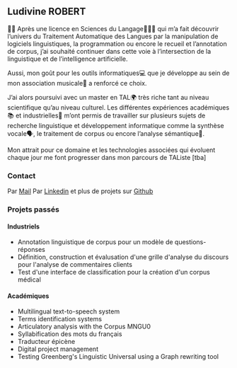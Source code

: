 ## Ludivine ROBERT

👋🏻 Après une licence en Sciences du Langage👩🏻‍🎓 qui m’a fait découvrir l’univers du Traitement Automatique des Langues par la manipulation de logiciels linguistiques, la programmation ou encore le recueil et l’annotation de corpus, j’ai souhaité continuer dans cette voie à l’intersection de la linguistique et de l’intelligence artificielle.

Aussi, mon goût pour les outils informatiques💻 que je développe au sein de mon association musicale📯 a renforcé ce choix.

J’ai alors poursuivi avec un master en TAL🌍 très riche tant au niveau scientifique qu’au niveau culturel.
Les différentes expériences académiques📚 et industrielles🍊 m’ont permis de travailler sur plusieurs sujets de recherche linguistique et développement informatique comme la synthèse vocale🗣, le traitement de corpus ou encore l’analyse sémantique📜.

Mon attrait pour ce domaine et les technologies associées qui évoluent chaque jour me font progresser dans mon parcours de TAListe [tba]

### Contact

Par [Mail](ludivinerobert3@gmail.com)
Par [Linkedin](www.linkedin.com/in/ludivinerobert3)
et plus de projets sur [Github](https://github.com/LudivineRobert)


### Projets passés

#### Industriels
- Annotation linguistique de corpus pour un modèle de questions-réponses
- Définition, construction et évalusation d'une grille d'analyse du discours pour l'analyse de commentaires clients
- Test d'une interface de classification pour la création d'un corpus médical

#### Académiques
- Multilingual text-to-speech system
- Terms identification systems
- Articulatory analysis with the Corpus MNGU0
- Syllabification des mots du français
- Traducteur épicène
- Digital project management 
- Testing Greenberg's Linguistic Universal using a Graph rewriting tool
